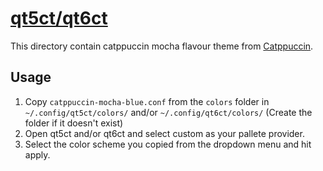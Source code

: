 # [qt5ct/qt6ct](https://github.com/desktop-app/qt5ct)

This directory contain catppuccin mocha flavour theme from [Catppuccin](https://github.com/catppuccin/qt5ct).

## Usage

1. Copy `catppuccin-mocha-blue.conf` from the `colors` folder in `~/.config/qt5ct/colors/` and/or `~/.config/qt6ct/colors/` (Create the folder if it doesn't exist)
2. Open qt5ct and/or qt6ct and select custom as your pallete provider.
3. Select the color scheme you copied from the dropdown menu and hit apply.

